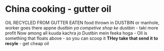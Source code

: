 # China cooking - gutter oil 
OIL RECYCLED FROM GUTTER
EATEN food thrown in DUSTBIN or manhole, 
worker goes there appne dustbin *ya competive shop ke dustbin* - taki more profit 
Now among all kuuda kachra jo Dustbin mein feeka hoga - OIl is something that floats above - so you can scoop it
**THey take that send it to recyle** - get cheap oil